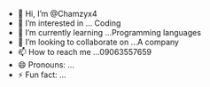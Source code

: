 - 👋 Hi, I’m @Chamzyx4
- 👀 I’m interested in ... Coding
- 🌱 I’m currently learning ...Programming languages
- 💞️ I’m looking to collaborate on ...A company
- 📫 How to reach me ...09063557659
- 😄 Pronouns: ...
- ⚡ Fun fact: ...

<!---
Chamzyx4/Chamzyx4 is a ✨ special ✨ repository because its `README.md` (this file) appears on your GitHub profile.
You can click the Preview link to take a look at your changes.
--->
